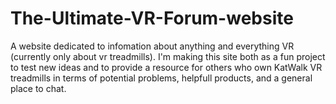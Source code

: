 # The-Ultimate-VR-Forum-website
A website dedicated to infomation about anything and everything VR (currently only about vr treadmills).
I'm making this site both as a fun project to test new ideas and to provide a resource for others who own 
KatWalk VR treadmills in terms of potential problems, helpfull products, and a general place to chat.

